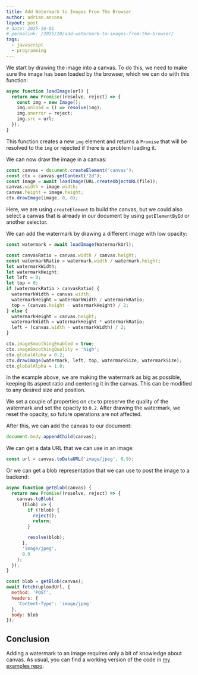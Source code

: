 ```yaml
---
title: Add Watermark to Images From The Browser
author: adrian.ancona
layout: post
# date: 2025-10-01
# permalink: /2025/10/add-watermark-to-images-from-the-browser/
tags:
  - javascript
  - programming
---
```


We start by drawing the image into a canvas. To do this, we need to make sure the image has been loaded by the browser, which we can do with this function:

```js
async function loadImage(url) {
  return new Promise((resolve, reject) => {
    const img = new Image();
    img.onload = () => resolve(img);
    img.onerror = reject;
    img.src = url;
  });
}
```

<!--more-->

This function creates a new `img` element and returns a `Promise` that will be resolved to the `img` or rejected if there is a problem loading it.

We can now draw the image in a canvas:

```js
const canvas = document.createElement('canvas');
const ctx = canvas.getContext('2d');
const image = await loadImage(URL.createObjectURL(file));
canvas.width = image.width;
canvas.height = image.height;
ctx.drawImage(image, 0, 0);
```

Here, we are using `createElement` to build the canvas, but we could also select a canvas that is already in our document by using `getElementById` or another selector.

We can add the watermark by drawing a different image with low opacity:

```js
const watermark = await loadImage(WatermarkUrl);

const canvasRatio = canvas.width / canvas.height;
const watermarkRatio = watermark.width / watermark.height;
let watermarkWidth;
let watermarkHeight;
let left = 0;
let top = 0;
if (watermarkRatio > canvasRatio) {
  watermarkWidth = canvas.width;
  watermarkHeight = watermarkWidth / watermarkRatio;
  top = (canvas.height - watermarkHeight) / 2;
} else {
  watermarkHeight = canvas.height;
  watermarkWidth = watermarkHeight * watermarkRatio;
  left = (canvas.width - watermarkWidth) / 2;
}

ctx.imageSmoothingEnabled = true;
ctx.imageSmoothingQuality = 'high';
ctx.globalAlpha = 0.2;
ctx.drawImage(watermark, left, top, watermarkSize, watermarkSize);
ctx.globalAlpha = 1.0;
```

In the example above, we are making the watermark as big as possible, keeping its aspect ratio and centering it in the canvas. This can be modified to any desired size and position.

We set a couple of properties on `ctx` to preserve the quality of the watermark and set the opacity to `0.2`. After drawing the watermark, we reset the opacity, so future operations are not affected.

After this, we can add the canvas to our document:

```js
document.body.appendChild(canvas);
```

We can get a data URL that we can use in an image:

```js
const url = canvas.toDataURL('image/jpeg', 0.9);
```

Or we can get a blob representation that we can use to post the image to a backend:

```js
async function getBlob(canvas) {
  return new Promise((resolve, reject) => {
    canvas.toBlob(
      (blob) => {
        if (!blob) {
          reject();
          return;
        }

        resolve(blob);
      },
      'image/jpeg',
      0.9
    );
  });
}

const blob = getBlob(canvas);
await fetch(uploadUrl, {
  method: 'POST',
  headers: {
    'Content-Type': 'image/jpeg'
  },
  body: blob
});
```

## Conclusion

Adding a watermark to an image requires only a bit of knowledge about canvas. As usual, you can find a working version of the code in [my examples repo](https://github.com/soonick/ncona-code-samples/tree/master/add-watermark-to-images-from-the-browser).
